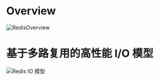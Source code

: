 # Overview
![RedisOverview](https://static001.geekbang.org/resource/image/70/b4/70a5bc1ddc9e3579a2fcb8a5d44118b4.jpeg?wh=2048*1536)
# 基于多路复用的高性能 I/O 模型
![Redis IO 模型](https://static001.geekbang.org/resource/image/00/ea/00ff790d4f6225aaeeebba34a71d8bea.jpg)
